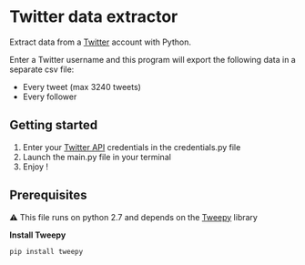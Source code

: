 # Twitter data extractor
Extract data from a [Twitter](https://twitter.com) account with Python.

Enter a Twitter username and this program will export the following data in a separate csv file:
- Every tweet (max 3240 tweets)
- Every follower

## Getting started
1. Enter your [Twitter API](https://apps.twitter.com) credentials in the credentials.py file
2. Launch the main.py file in your terminal
3. Enjoy !

## Prerequisites
:warning: This file runs on python 2.7 and depends on the [Tweepy](http://www.tweepy.org) library

**Install Tweepy**
```
pip install tweepy
````
